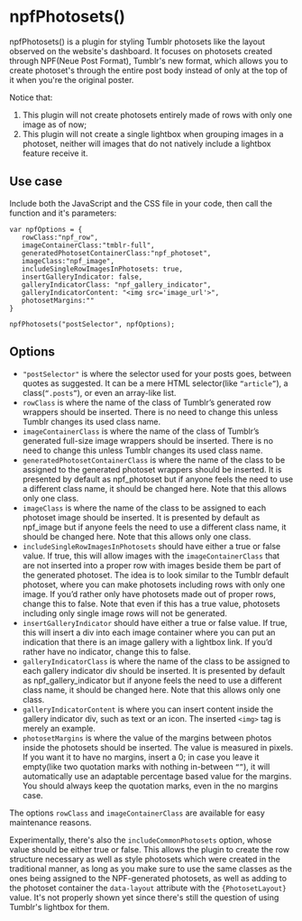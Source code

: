# npfPhotosets()
npfPhotosets() is a plugin for styling Tumblr photosets like the layout observed on the website's dashboard. It focuses on photosets created through NPF(Neue Post Format), Tumblr's new format, which allows you to create photoset's through the entire post body instead of only at the top of it when you're the original poster.

Notice that:
1. This plugin will not create photosets entirely made of rows with only one image as of now;
2. This plugin will not create a single lightbox when grouping images in a photoset, neither will images that do not natively include a lightbox feature receive it.
## Use case
Include both the JavaScript and the CSS file in your code, then call the function and it's parameters:
```
var npfOptions = {
   rowClass:"npf_row",
   imageContainerClass:"tmblr-full",
   generatedPhotosetContainerClass:"npf_photoset",
   imageClass:"npf_image",
   includeSingleRowImagesInPhotosets: true,
   insertGalleryIndicator: false,
   galleryIndicatorClass: "npf_gallery_indicator",
   galleryIndicatorContent: "<img src='image_url'>",
   photosetMargins:""
}

npfPhotosets("postSelector", npfOptions);
```
## Options
- `"postSelector"` is where the selector used for your posts goes, between quotes as suggested. It can be a mere HTML selector(like `“article”`), a class(`“.posts”`), or even an array-like list.
- `rowClass` is where the name of the class of Tumblr’s generated row wrappers should be inserted. There is no need to change this unless Tumblr changes its used class name.
- `imageContainerClass` is where the name of the class of Tumblr’s generated full-size image wrappers should be inserted. There is no need to change this unless Tumblr changes its used class name.
- `generatedPhotosetContainerClass` is where the name of the class to be assigned to the generated photoset wrappers should be inserted. It is presented by default as npf_photoset but if anyone feels the need to use a different class name, it should be changed here. Note that this allows only one class.
- `imageClass` is where the name of the class to be assigned to each photoset image should be inserted. It is presented by default as npf_image but if anyone feels the need to use a different class name, it should be changed here. Note that this allows only one class.
- `includeSingleRowImagesInPhotosets` should have either a true or false value. If true, this will allow images with the `imageContainerClass` that are not inserted into a proper row with images beside them be part of the generated photoset. The idea is to look similar to the Tumblr default photoset, where you can make photosets including rows with only one image. If you’d rather only have photosets made out of proper rows, change this to false. Note that even if this has a true value, photosets including only single image rows will not be generated.
- `insertGalleryIndicator` should have either a true or false value. If true, this will insert a div into each image container where you can put an indication that there is an image gallery with a lightbox link. If you’d rather have no indicator, change this to false.
- `galleryIndicatorClass` is where the name of the class to be assigned to each gallery indicator div should be inserted. It is presented by default as npf_gallery_indicator but if anyone feels the need to use a different class name, it should be changed here. Note that this allows only one class.
- `galleryIndicatorContent` is where you can insert content inside the gallery indicator div, such as text or an icon. The inserted `<img>` tag is merely an example.
- `photosetMargins` is where the value of the margins between photos inside the photosets should be inserted. The value is measured in pixels. If you want it to have no margins, insert a 0; in case you leave it empty(like two quotation marks with nothing in-between `“”`), it will automatically use an adaptable percentage based value for the margins. You should always keep the quotation marks, even in the no margins case.

The options `rowClass` and `imageContainerClass` are available for easy maintenance reasons.

Experimentally, there's also the `includeCommonPhotosets` option, whose value should be either true or false. This allows the plugin to create the row structure necessary as well as style photosets which were created in the traditional manner, as long as you make sure to use the same classes as the ones being assigned to the NPF-generated photosets, as well as adding to the photoset container the `data-layout` attribute with the `{PhotosetLayout}` value. It's not properly shown yet since there's still the question of using Tumblr's lightbox for them.
